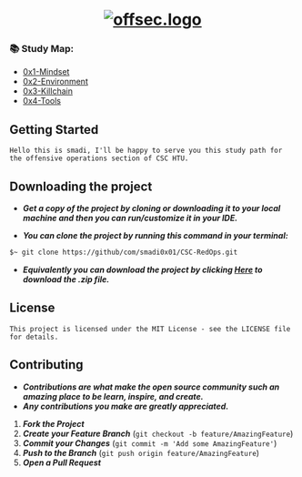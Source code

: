 <h1 align="center">
  <br>
  <a href="https://github.com/smadi0x86/CSC-RedOps"><img src="https://giffiles.alphacoders.com/156/15675.gif" alt="offsec.logo"></a>
  <br>
  </h1>
  
  ### 📚 Study Map:

+ [0x1-Mindset](https://github.com/smadi0x86/CSC-RedOps/tree/main/Start/0x1-Mindset)
+ [0x2-Environment](https://github.com/smadi0x86/CSC-RedOps/tree/main/Start/0x2-Environment)
+ [0x3-Killchain](https://github.com/smadi0x86/CSC-RedOps/tree/main/Start/0x3-KillChain)
+ [0x4-Tools](https://github.com/smadi0x86/CSC-RedOps/tree/main/Start/0x4-Tools)

## Getting Started
  
```
Hello this is smadi, I'll be happy to serve you this study path for the offensive operations section of CSC HTU.
```

## Downloading the project

- ***Get a copy of the project by cloning or downloading it to your local machine and then you can run/customize it in your IDE.***

- ***You can clone the project by running this command in your terminal:***
```bash
$~ git clone https://github/com/smadi0x01/CSC-RedOps.git
```
- ***Equivalently you can download the project by clicking [Here](https://github.com/smadi0x86/CSC-RedOps/archive/refs/heads/main.zip) to download the .zip file.***

## License

```
This project is licensed under the MIT License - see the LICENSE file for details.
```

## Contributing

- ***Contributions are what make the open source community such an amazing place to be learn, inspire, and create.***
- ***Any contributions you make are greatly appreciated.***

1. ***Fork the Project***
2. ***Create your Feature Branch*** (`git checkout -b feature/AmazingFeature`)
3. ***Commit your Changes*** (`git commit -m 'Add some AmazingFeature'`)
4. ***Push to the Branch*** (`git push origin feature/AmazingFeature`)
5. ***Open a Pull Request***
